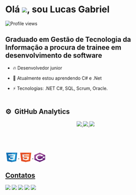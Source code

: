 <h1 align="left">Olá <img src="https://raw.githubusercontent.com/kaueMarques/kaueMarques/master/hi.gif" height="30px">, sou Lucas Gabriel </h1>
<p align="left"> <img src="https://komarev.com/ghpvc/?username=Lucasgabrielferreira&color=yellow" alt="Profile views" /> </p>

##  Graduado em Gestão de Tecnologia da Informação a procura de trainee em desenvolvimento de software

- 🔥 Desenvolvedor junior 

- 🌱 Atualmente estou aprendendo C# e .Net

- ⚡ Tecnologias: .NET C#, SQL, Scrum, Oracle.
<br><br>
## ⚙️ &nbsp;GitHub Analytics

<div align="center">
  <a href="https://github.com/Lucasgabrielferreira">
  <img height="180em" src="https://github-readme-stats.vercel.app/api?username=Lucasgabrielferreira&theme=transparent&bg_color=000&border_color=30A3DC&show_icons=true&icon_color=30A3DC&title_color=CE00CA&text_color=FFF)"/>
  <img height="180em" src="https://github-readme-stats-git-masterrstaa-rickstaa.vercel.app/api/top-langs/?username=Lucasgabrielferreira&layout=compact&bg_color=000&border_color=30A3DC&title_color=CE00CA&text_color=FFF"/>
  <img height="180em" src="https://streak-stats.demolab.com/?user=Lucasgabrielferreira&theme=bear&background=000&border=30A3DC&dates=FFF)](https://git.io/streak-stats"/>
</div>

<br><br>

<div style="display: inline_block"><br>
  <img align="center" alt="Lucas-CSS" height="30" width="40" src="https://raw.githubusercontent.com/devicons/devicon/master/icons/css3/css3-original.svg">
  <img align="center" alt="Lucas-HTML" height="30" width="40" src="https://raw.githubusercontent.com/devicons/devicon/master/icons/html5/html5-original.svg">
  <img align="center" alt="Lucas-Csharp" height="30" width="40" src="https://raw.githubusercontent.com/devicons/devicon/master/icons/csharp/csharp-original.svg">
</div>
  
  ##
 
 ##  Contatos
 
<div> 
  <a href="https://web.dio.me/users/lg139826065?tab=skills" target="_blank"><img src="https://img.shields.io/badge/-Meu%20Perfil%20na%20DIO-000000?style=for-the-badge&logoColor=30A3DC "target="_blank"></a>
  <a href="https://www.instagram.com/lucas.d_oficial/" target="_blank"><img src="https://img.shields.io/badge/-Instagram-%23E4405F?style=for-the-badge&logo=instagram&logoColor=white" target="_blank"></a>
 <a href="https://discord.com/channels/894387895291478048/894387895727710288" target="_blank"><img src="https://img.shields.io/badge/Discord-7289DA?style=for-the-badge&logo=discord&logoColor=white" target="_blank"></a> 
  <a href = "mailto:lg139826065@gmail.com"><img src="https://img.shields.io/badge/-Gmail-%23333?style=for-the-badge&logo=gmail&logoColor=white" target="_blank"></a>
  <a href="https://www.linkedin.com/in/lucas-gabriel-ferreira-3907611a1/(https://www.linkedin.com/in/lucas-gabriel-ferreira/)" target="_blank"><img src="https://img.shields.io/badge/-LinkedIn-%230077B5?style=for-the-badge&logo=linkedin&logoColor=white" target="_blank"></a> 
</div>
